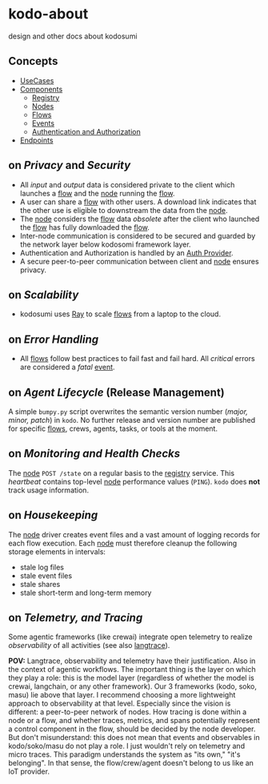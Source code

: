 # kodo-about

design and other docs about kodosumi

## Concepts

* [UseCases](./UseCases.md)
* [Components](./Components.md)
  * [Registry](./Registry.md)
  * [Nodes](./Nodes.md)
  * [Flows](./Flows.md)
  * [Events](./Events.md)
  * [Authentication and Authorization](./Authentication.md)
* [Endpoints](./Endpoints.md)

## on _Privacy_ and _Security_

* All _input_ and _output_ data is considered private to the client which launches a [flow](./Flows.md) and the [node](./Nodes.md) running the [flow](./Flows.md). 
* A user can share a [flow](./Flows.md) with other users. A download link indicates that the other use is eligible to downstream the data from the [node](./Nodes.md).
* The [node](./Nodes.md) considers the [flow](./Flows.md) data _obsolete_ after the client who launched the [flow](./Flows.md) has fully downloaded the [flow](./Flows.md).
* Inter-node communication is considered to be secured and guarded by the network layer below kodosomi framework layer.
* Authentication and Authorization is handled by an [Auth Provider](./Authentication.md).
* A secure peer-to-peer communication between client and [node](./Nodes.md) ensures privacy.

## on _Scalability_

* kodosumi uses [Ray](https://github.com/ray-project/ray) to scale [flows](./Flows.md) from a laptop to the cloud.

## on _Error Handling_

* All [flows](./Flows.md) follow best practices to fail fast and fail hard. All _critical_ errors are considered a _fatal_ [event](./Events.md).

## on _Agent Lifecycle_ (Release Management)

A simple `bumpy.py` script overwrites the semantic version number (_major, minor, patch_) in `kodo`. No further release and version number are published for specific [flows](./Flows.md), crews, agents, tasks, or tools at the moment.

## on _Monitoring and Health Checks_

The [node](./Nodes.md) `POST /state` on a regular basis to the [registry](./Registry.md) service. This _heartbeat_ contains top-level [node](./Nodes.md) performance values (`PING`). `kodo` does **not** track usage information.

## on _Housekeeping_

The [node](./Nodes.md) driver creates event files and a vast amount of logging records for each flow execution. Each [node](./Nodes.md) must therefore cleanup the following storage elements in intervals:
* stale log files
* stale event files
* stale shares
* stale short-term and long-term memory

## on _Telemetry, and Tracing_

Some agentic frameworks (like crewai) integrate open telemetry to realize _observability_ of all activities (see also [langtrace](https://www.langtrace.ai)).

**POV:** Langtrace, observability and telemetry have their justification. Also in the context of agentic workflows. The important thing is the layer on which they play a role: this is the model layer (regardless of whether the model is crewai, langchain, or any other framework). Our 3 frameworks (kodo, soko, masu) lie above that layer. I recommend choosing a more lightweight approach to observability at that level. Especially since the vision is different: a peer-to-peer network of nodes. How tracing is done within a node or a flow, and whether traces, metrics, and spans potentially represent a control component in the flow, should be decided by the node developer. But don't misunderstand: this does not mean that events and observables in kodo/soko/masu do not play a role. I just wouldn't rely on telemetry and micro traces. This paradigm understands the system as "its own," "it's belonging". In that sense, the flow/crew/agent doesn't belong to us like an IoT provider. 